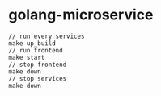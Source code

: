 # golang-microservice

```
// run every services
make up_build
// run frontend
make start
// stop frontend
make down
// stop services
make down
```
